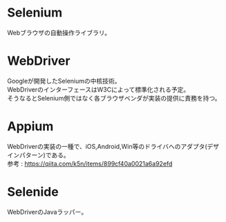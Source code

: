 # Selenium
Webブラウザの自動操作ライブラリ。  

# WebDriver
Googleが開発したSeleniumの中核技術。  
WebDriverのインターフェースはW3Cによって標準化される予定。  
そうなるとSelenium側ではなく各ブラウザベンダが実装の提供に責務を持つ。  

# Appium
WebDriverの実装の一種で、iOS,Android,Win等のドライバへのアダプタ(デザインパターン)である。  
参考 : https://qiita.com/k5n/items/899cf40a0021a6a92efd  

# Selenide
WebDriverのJavaラッパー。  
